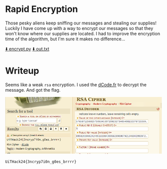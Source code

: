 # Rapid Encryption

Those pesky aliens keep sniffing our messages and stealing our supplies! Luckily I have come up with a way to encrypt our messages so that they won't know where our supplies are located. I had to improve the encryption time of the algorithm, but I'm sure it makes no difference...

[⬇️ encrypt.py](./encrypt.py)
[⬇️ out.txt](./out.txt)

# Writeup

Seems like a weak `rsa` encryption. I used the [dCode.fr](
https://www.dcode.fr/rsa-cipher) to decrypt the message. And got the flag.

![Alt text](image.png)

```
UiTHack24{3ncryp7i0n_g0es_brrrr}
```